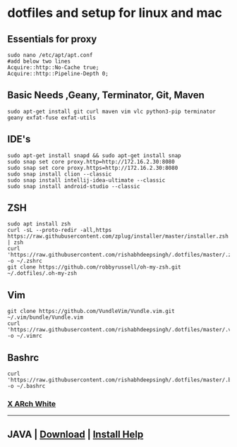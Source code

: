 # dotfiles and setup for linux and mac

## Essentials for proxy
    sudo nano /etc/apt/apt.conf
    #add below two lines
    Acquire::http::No-Cache true;
    Acquire::http::Pipeline-Depth 0;

## Basic Needs ,Geany, Terminator, Git, Maven
    sudo apt-get install git curl maven vim vlc python3-pip terminator geany exfat-fuse exfat-utils



## IDE's
    sudo apt-get install snapd && sudo apt-get install snap
    sudo snap set core proxy.http=http://172.16.2.30:8080
    sudo snap set core proxy.https=http://172.16.2.30:8080
    sudo snap install clion --classic
    sudo snap install intellij-idea-ultimate --classic
    sudo snap install android-studio --classic

## ZSH
    sudo apt install zsh
    curl -sL --proto-redir -all,https https://raw.githubusercontent.com/zplug/installer/master/installer.zsh | zsh
    curl 'https://raw.githubusercontent.com/rishabhdeepsingh/.dotfiles/master/.zshrc' -o ~/.zshrc
    git clone https://github.com/robbyrussell/oh-my-zsh.git ~/.dotfiles/.oh-my-zsh

## Vim
    git clone https://github.com/VundleVim/Vundle.vim.git ~/.vim/bundle/Vundle.vim
    curl 'https://raw.githubusercontent.com/rishabhdeepsingh/.dotfiles/master/.vimrc' -o ~/.vimrc

## Bashrc
    curl 'https://raw.githubusercontent.com/rishabhdeepsingh/.dotfiles/master/.bashrc' -o ~/.bashrc

### [X ARch White](https://gitlab.com/LinxGem33/X-Arc-White/tags/v1.4.7)

------

## JAVA | [Download](https://www.oracle.com/technetwork/java/javase/downloads/index.html) | [Install Help](https://www.javahelps.com/2017/09/install-oracle-jdk-9-on-linux.html)
